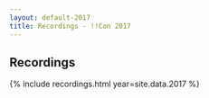 ```yaml
---
layout: default-2017
title: Recordings - !!Con 2017
---
```


## Recordings

{% include recordings.html year=site.data.2017 %}

